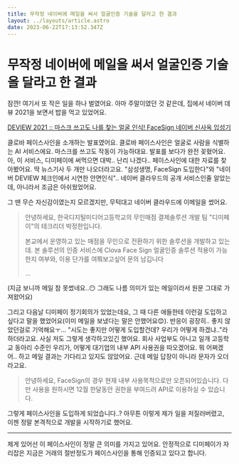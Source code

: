 ```yaml
---
title: 무작정 네이버에 메일을 써서 얼굴인증 기술을 달라고 한 결과
layout: ../layouts/article.astro
date: 2023-06-22T17:13:52.347Z
---
```

# 무작정 네이버에 메일을 써서 얼굴인증 기술을 달라고 한 결과

잠깐! 여기서 또 작은 일을 하나 벌였어요. 아마 주말이였던 것 같은데, 집에서 네이버 데뷰 2021을 보면서 밥을 먹고 있었어요.

[DEVIEW 2021 :: 마스크 쓰고도 나를 찾는 얼굴 인식! FaceSign 네이버 신사옥 입성기](https://deview.kr/2021/sessions/522)

클로바 페이스사인을 소개하는 발표였어요. 클로바 페이스사인은 얼굴로 사람을 식별하는 AI 서비스에요. 마스크를 쓰고도 작동이 가능하대요. 발표를 보다가 완전 꽂혔어요. 아, 이 서비스, 디미페이에 써먹으면 대박.. 난리 나겠다.. 페이스사인에 대한 자료를 찾아봤어요. 딱 뉴스기사 두 개만 나오더라고요. "삼성생명, FaceSign 도입한다"와 "네이버 DEVIEW 체크인에서 시연한 안면인식".. 네이버 클라우드의 공개 서비스인줄 알았는데, 아니라서 조금은 아쉬웠었어요.

그 땐 무슨 자신감이였는지 모르겠지만, 무턱대고 네이버 클라우드에 이메일을 썼어요.

> 안녕하세요, 한국디지털미디어고등학교의 무인매점 결제솔루션 개발 팀 "디미페이"의 테크리더 박정한입니다.
>
> 본교에서 운영하고 있는 매점을 무인으로 전환하기 위한 솔루션을 개발하고 있는데. 본 솔루션의 인증 서비스에 Clova Face Sign 얼굴인증 솔루션 적용이 가능한지 여부와, 이용 단가를 여쭤보고싶어 문의 남깁니다
>
> …

(지금 보니까 메일 참 못썼네요..😶 그래도 나름 의미가 있는 메일이라서 원문 그대로 가져왔어요)

그리고 다음날 디미페이 정기회의가 있었는데요, 그 때 다른 애들한테 이런걸 도입하고싶다고 말을 했었어요(이미 메일을 보냈다는 말은 안했어요😊). 반응이 굉장히.. 좋지 않았던걸로 기억해요ㅜ… "시도는 좋지만 어떻게 도입할건데? 우리가 어떻게 하겠냐.."라 하더라고요. 사실 저도 그렇게 생각하고있긴 했어요. 회사 사업부도 아니고 일개 고등학교 동아리 수준인 우리가, 어떻게 대기업의 내부 API 사용권을 따오겠어요. 뭐 어쩌겠어.. 하고 메일 결과는 기다리고 있지도 않았어요. 근데 메일 답장이 아니라 문자가 오더라고요.

> 안녕하세요, FaceSign의 경우 현재 내부 사용목적으로만 오픈되어있습니다. 다만 사용을 원하시면 12월 한달동안 권한을 부여드려 API로 이용하실 수 있습니다.

그렇게 페이스사인을 도입하게 되었습니다..? 아무튼 이렇게 제가 일을 저질러버렸고, 이젠 정말 본격적으로 개발을 시작하기로 했어요.

---

제게 있어선 이 페이스사인이 정말 큰 의미를 가지고 있어요. 안정적으로 디미페이가 자리잡은 지금은 거래의 절반정도가 페이스사인을 통해 인증되고 있다고 합니다.
